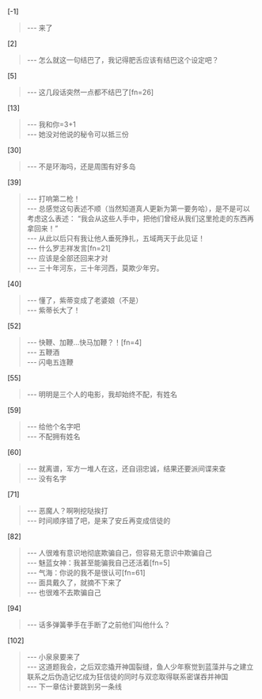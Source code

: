 
[-1] 
>--- 来了<br>

[2] 
>--- 怎么就这一句结巴了，我记得肥舌应该有结巴这个设定吧？<br>

[5] 
>--- 这几段话突然一点都不结巴了[fn=26]<br>

[13] 
>--- 我和你=3+1<br>
>--- 她没对他说的秘令可以抵三份<br>

[30] 
>--- 不是环海吗，还是周围有好多岛<br>

[39] 
>--- 打响第二枪！<br>
>--- 总感觉这句表述不顺（当然知道真人更新为第一要务哈），是不是可以考虑这么表述：
“我会从这些人手中，把他们曾经从我们这里抢走的东西再拿回来！”<br>
>--- 从此以后只有我让他人垂死挣扎，五域两天于此见证！<br>
>--- 什么罗志祥发言[fn=21]<br>
>--- 应该是全部还回来才对<br>
>--- 三十年河东，三十年河西，莫欺少年穷。<br>

[40] 
>--- 懂了，紫蒂变成了老婆娘（不是）<br>
>--- 紫蒂长大了！<br>

[52] 
>--- 快鞭、加鞭…快马加鞭？！[fn=4]<br>
>--- 五鞭酒<br>
>--- 闪电五连鞭<br>

[55] 
>--- 明明是三个人的电影，我却始终不配，有姓名<br>

[59] 
>--- 给他个名字吧<br>
>--- 不配拥有姓名<br>

[60] 
>--- 就离谱，军方一堆人在这，还自诩忠诚，结果还要派间谍来查<br>
>--- 没有名字<br>

[71] 
>--- 恶魔人？啊咧挖哒挨打<br>
>--- 时间顺序错了吧，是来了安丘再变成信徒的<br>

[82] 
>--- 人很难有意识地彻底欺骗自己，但容易无意识中欺骗自己<br>
>--- 魅蓝女神：我甚至能骗我自己还活着[fn=5]<br>
>--- 气海：你说的我不是很认可[fn=61]<br>
>--- 面具戴久了，就摘不下来了<br>
>--- 也很难不去欺骗自己<br>

[94] 
>--- 话多弹簧拳手在手断了之前他们叫他什么？<br>

[102] 
>--- 小泉泉要来了<br>
>--- 这道题我会，之后双恋撬开神国裂缝，鱼人少年察觉到蓝藻并与之建立联系之后伪造记忆成为狂信徒的同时与双恋取得联系密谋吞并神国<br>
>--- 下一章估计要跳到另一条线<br>
